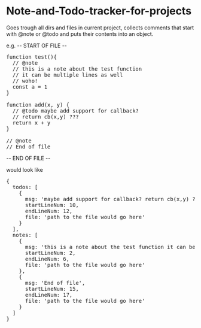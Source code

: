 # Note-and-Todo-tracker-for-projects
Goes trough all dirs and files in current project, collects comments that start with @note or @todo and puts their contents into an object.

e.g.
-- START OF FILE --
<pre>
function test(){
  // @note
  // this is a note about the test function
  // it can be multiple lines as well
  // woho!
  const a = 1
}

function add(x, y) {
  // @todo maybe add support for callback?
  // return cb(x,y) ???
  return x + y
}

// @note
// End of file
</pre>
-- END OF FILE --

would look like
<pre>
{
  todos: [
    {
      msg: 'maybe add support for callback? return cb(x,y) ???',
      startLineNum: 10,
      endLineNum: 12,
      file: 'path to the file would go here'
    }
  ],
  notes: [
    {
      msg: 'this is a note about the test function it can be multiple lines as well woho!',
      startLineNum: 2,
      endLineNum: 6,
      file: 'path to the file would go here'
    }, 
    {
      msg: 'End of file',
      startLineNum: 15,
      endLineNum: 17,
      file: 'path to the file would go here'
    }
  ]
}
</pre>
